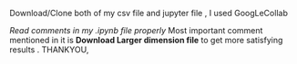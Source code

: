 Download/Clone both of my csv file and jupyter file ,
I used GoogLeCollab

*Read comments in my .ipynb file properly*
Most important comment mentioned in it is **Download Larger dimension file** to get more satisfying results .
THANKYOU,
